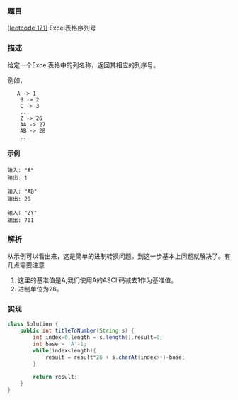 ### 题目

[[leetcode 171]](https://leetcode-cn.com/problems/excel-sheet-column-number/) Excel表格序列号

### 描述

给定一个Excel表格中的列名称，返回其相应的列序号。

例如，
````
   A -> 1
    B -> 2
    C -> 3
    ...
    Z -> 26
    AA -> 27
    AB -> 28 
    ...

````
#### 示例

````
输入: "A"
输出: 1

输入: "AB"
输出: 28

输入: "ZY"
输出: 701
````


### 解析

从示例可以看出来，这是简单的进制转换问题。到这一步基本上问题就解决了。有几点需要注意

1. 这里的基准值是A,我们使用A的ASCII码减去1作为基准值。
2. 进制单位为26。

### 实现

```java
class Solution {
    public int titleToNumber(String s) {
        int index=0,length = s.length(),result=0;
        int base = 'A'-1;
        while(index<length){
            result = result*26 + s.charAt(index++)-base;
        }
        
        return result;
    }
}
```

